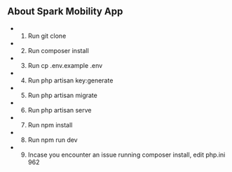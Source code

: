 
## About Spark Mobility App

- 1. Run git clone <my-cool-project>
- 2. Run composer install
- 3. Run cp .env.example .env
- 4. Run php artisan key:generate
- 5. Run php artisan migrate
- 6. Run php artisan serve
- 7. Run npm install
- 8. Run npm run dev
- 9. Incase you encounter an issue running composer install, edit php.ini 962